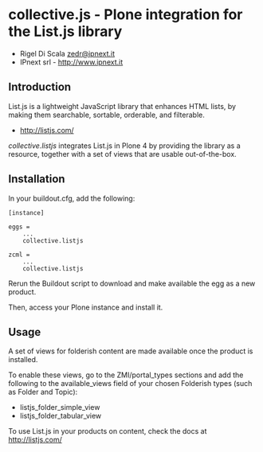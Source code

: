 # collective.js - Plone integration for the List.js library

 + Rigel Di Scala <zedr@ipnext.it>
 + IPnext srl - http://www.ipnext.it


## Introduction

List.js is a lightweight JavaScript library that enhances HTML lists, by 
making them searchable, sortable, orderable, and filterable.

 + http://listjs.com/

*collective.listjs* integrates List.js in Plone 4 by providing the library as a 
resource, together with a set of views that are usable out-of-the-box.


## Installation

In your buildout.cfg, add the following:

    [instance]
    
    eggs =
        ...
        collective.listjs
        
    zcml =
        ...
        collective.listjs

Rerun the Buildout script to download and make available the egg as a new product.

Then, access your Plone instance and install it.


## Usage

A set of views for folderish content are made available once the product is installed.

To enable these views, go to the ZMI/portal_types sections and add the following to
the available_views field of your chosen Folderish types (such as Folder and Topic):

 + listjs_folder_simple_view
 + listjs_folder_tabular_view
    
To use List.js in your products on content, check the docs at http://listjs.com/
